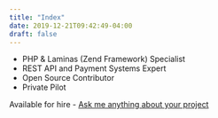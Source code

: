 ```yaml
---
title: "Index"
date: 2019-12-21T09:42:49-04:00
draft: false
---
```


* PHP & Laminas (Zend Framework) Specialist
* REST API and Payment Systems Expert
* Open Source Contributor
* Private Pilot

Available for hire - [Ask me anything about your project](//scr.im/marcguyer)
